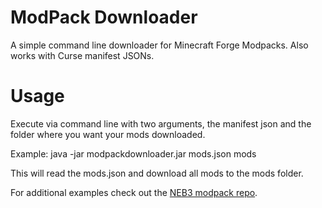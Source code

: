 # ModPack Downloader
A simple command line downloader for Minecraft Forge Modpacks. Also works with Curse manifest JSONs.
# Usage
Execute via command line with two arguments, the manifest json and the folder where you want your mods downloaded.

Example: java -jar modpackdownloader.jar mods.json mods

This will read the mods.json and download all mods to the mods folder.

For additional examples check out the [NEB3 modpack repo](https://github.com/Nincraft/NincraftElectricBoogaloo3TheLightAmongTheLongForgottenDarkness/tree/develop).
